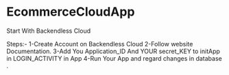 # EcommerceCloudApp
Start With Backendless Cloud

Steps:-
1-Create Account on Backendless Cloud 
2-Follow website Documentation.
3-Add You Application_ID And YOUR secret_KEY to initApp in LOGIN_ACTIVITY in App
4-Run Your App and regard changes in database .

